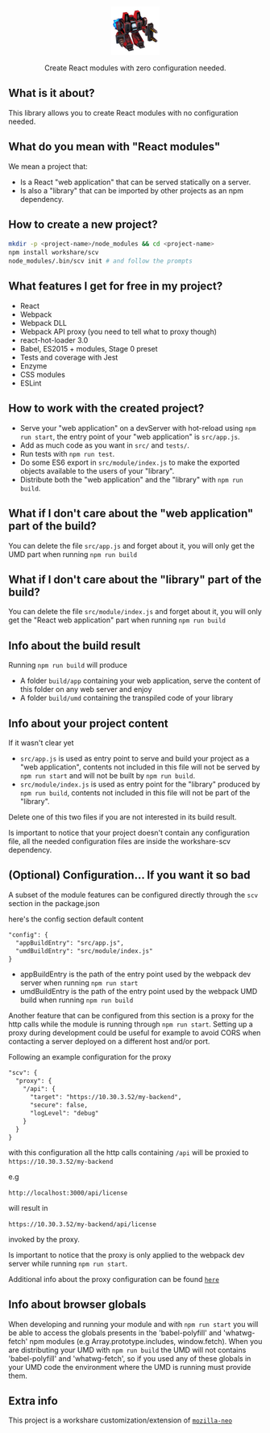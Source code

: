 <p align="center">
  <img src="scv.jpeg" height="96" />
</p>

<p align="center">Create React modules with zero configuration needed.</p>

## What is it about?

This library allows you to create React modules with no configuration needed.

## What do you mean with "React modules"

We mean a project that:

- Is a React "web application" that can be served statically on a server.
- Is also a "library" that can be imported by other projects as an npm dependency.

## How to create a new project?

```bash
mkdir -p <project-name>/node_modules && cd <project-name>
npm install workshare/scv
node_modules/.bin/scv init # and follow the prompts
```

## What features I get for free in my project?

- React
- Webpack
- Webpack DLL
- Webpack API proxy (you need to tell what to proxy though)
- react-hot-loader 3.0
- Babel, ES2015 + modules, Stage 0 preset
- Tests and coverage with Jest
- Enzyme
- CSS modules
- ESLint

## How to work with the created project?

- Serve your "web application" on a devServer with hot-reload using `npm run start`, the entry point of your "web application" is `src/app.js`.
- Add as much code as you want in `src/` and `tests/`.
- Run tests with `npm run test`.
- Do some ES6 export in `src/module/index.js` to make the exported objects available to the users of your "library".
- Distribute both the "web application" and the "library" with `npm run build`.

## What if I don't care about the "web application" part of the build?

You can delete the file `src/app.js` and forget about it, you will only get the UMD part when running `npm run build`

## What if I don't care about the "library" part of the build?

You can delete the file `src/module/index.js` and forget about it, you will only get the "React web application" part when running `npm run build`

## Info about the build result

Running `npm run build` will produce

- A folder `build/app` containing your web application, serve the content of this folder on any web server and enjoy
- A folder `build/umd` containing the transpiled code of your library

## Info about your project content

If it wasn't clear yet

- `src/app.js` is used as entry point to serve and build your project as a "web application", contents not included in this file will not be served by `npm run start` and will not be built by `npm run build`.
- `src/module/index.js` is used as entry point for the "library" produced by `npm run build`, contents not included in this file will not be part of the "library".

Delete one of this two files if you are not interested in its build result.

Is important to notice that your project doesn't contain any configuration file, all the needed configuration files are inside the workshare-scv dependency.

## (Optional) Configuration... If you want it so bad

A subset of the module features can be configured directly through the `scv` section in the package.json

here's the config section default content

```
"config": {
  "appBuildEntry": "src/app.js",
  "umdBuildEntry": "src/module/index.js"
}
```

- appBuildEntry is the path of the entry point used by the webpack dev server when running `npm run start`
- umdBuildEntry is the path of the entry point used by the webpack UMD build when running `npm run build`

Another feature that can be configured from this section is a proxy for the http calls while the module is running through `npm run start`.
Setting up a proxy during development could be useful for example to avoid CORS when contacting a server deployed on a different host and/or port.

Following an example configuration for the proxy

```
"scv": {
  "proxy": {
    "/api": {
      "target": "https://10.30.3.52/my-backend",
      "secure": false,
      "logLevel": "debug"
    }
  }
}
```

with this configuration all the http calls containing `/api` will be proxied to `https://10.30.3.52/my-backend`

e.g

`http://localhost:3000/api/license`

will result in

`https://10.30.3.52/my-backend/api/license`

invoked by the proxy.

Is important to notice that the proxy is only applied to the webpack dev server while running `npm run start`.

Additional info about the proxy configuration can be found [`here`](https://webpack.github.io/docs/webpack-dev-server.html#proxy)

## Info about browser globals

When developing and running your module and with `npm run start` you will be able to access the globals presents in the 'babel-polyfill' and 'whatwg-fetch' npm modules (e.g Array.prototype.includes, window.fetch).
When you are distributing your UMD with `npm run build` the UMD will not contains 'babel-polyfill' and 'whatwg-fetch', so if you used any of these globals in your UMD code the environment where the UMD is running must provide them.

## Extra info

This project is a workshare customization/extension of [`mozilla-neo`](https://github.com/mozilla/neo/)
